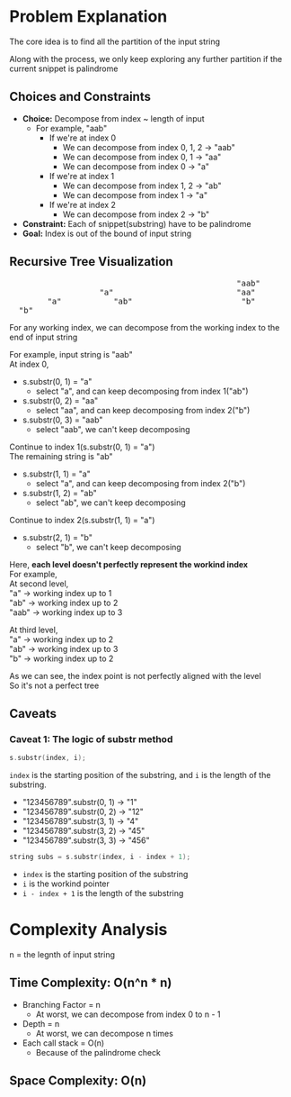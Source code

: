 # Problem Explanation

The core idea is to find all the partition of the input string

Along with the process, we only keep exploring any further partition if the current snippet is palindrome

## Choices and Constraints

- **Choice:** Decompose from index ~ length of input
  - For example, "aab"
    - If we're at index 0
      - We can decompose from index 0, 1, 2 -> "aab"
      - We can decompose from index 0, 1    -> "aa"
      - We can decompose from index 0       -> "a"
    - If we're at index 1
      - We can decompose from index 1, 2    -> "ab"
      - We can decompose from index 1       -> "a"
    - If we're at index 2
      - We can decompose from index 2       -> "b"
- **Constraint:** Each of snippet(substring) have to be palindrome
- **Goal:** Index is out of the bound of input string

## Recursive Tree Visualization
<pre>
                                                "aab"
                   "a"                          "aa"                       "aab"
        "a"           "ab"                       "b"
  "b"   
</pre>
For any working index, we can decompose from the working index to the end of input string

For example, input string is "aab"<br/>
At index 0,
- s.substr(0, 1) = "a"
  - select "a", and can keep decomposing from index 1("ab")
- s.substr(0, 2) = "aa"
  - select "aa", and can keep decomposing from index 2("b")
- s.substr(0, 3) = "aab"
  - select "aab", we can't keep decomposing

Continue to index 1(s.substr(0, 1) = "a")<br/>
The remaining string is "ab"
- s.substr(1, 1) = "a"
  - select "a", and can keep decomposing from index 2("b")
- s.substr(1, 2) = "ab"
  - select "ab", we can't keep decomposing

Continue to index 2(s.substr(1, 1) = "a")
- s.substr(2, 1) = "b"
  - select "b", we can't keep decomposing


Here, **each level doesn't perfectly represent the workind index**<br/>
For example,<br/>
At second level,<br/>
"a" -> working index up to 1<br/>
"ab" -> working index up to 2<br/>
"aab" -> working index up to 3<br/>

At third level,<br/>
"a" -> working index up to 2<br/>
"ab" -> working index up to 3<br/>
"b" -> working index up to 2<br/>

As we can see, the index point is not perfectly aligned with the level<br/>
So it's not a perfect tree

## Caveats
### Caveat 1: The logic of substr method
```c++
s.substr(index, i);
```
`index` is the starting position of the substring, and `i` is the length of the substring.
- "123456789".substr(0, 1) -> "1"
- "123456789".substr(0, 2) -> "12"
- "123456789".substr(3, 1) -> "4"
- "123456789".substr(3, 2) -> "45"
- "123456789".substr(3, 3) -> "456"

```c++
string subs = s.substr(index, i - index + 1);
```
- `index` is the starting position of the substring
- `i` is the workind pointer
- `i - index + 1` is the length of the substring


# Complexity Analysis

n = the legnth of input string

## Time Complexity: O(n^n * n)
- Branching Factor = n
  - At worst, we can decompose from index 0 to n - 1
- Depth = n
  - At worst, we can decompose n times
- Each call stack = O(n)
    - Because of the palindrome check

## Space Complexity: O(n)
